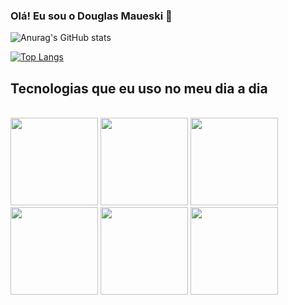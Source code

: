 ### Olá! Eu sou o Douglas Maueski 👋

![Anurag's GitHub stats](https://github-readme-stats.vercel.app/api?username=anuraghazra&count_private=true)


[![Top Langs](https://github-readme-stats.vercel.app/api/top-langs/?username=anuraghazra&layout=compact)](https://github.com/anuraghazra/github-readme-stats)

## Tecnologias que eu uso no meu dia a dia
<div style="display: inline_block"><br/>
  <img height="140cm" src="https://cdn.jsdelivr.net/gh/devicons/devicon/icons/html5/html5-original-wordmark.svg" />
  <img height="140cm" src="https://cdn.jsdelivr.net/gh/devicons/devicon/icons/css3/css3-original-wordmark.svg" />
  <img height="140cm" src="https://cdn.jsdelivr.net/gh/devicons/devicon/icons/javascript/javascript-original.svg" />
  <img height="140cm" src="https://cdn.jsdelivr.net/gh/devicons/devicon/icons/typescript/typescript-original.svg" />
  <img height="140cm" src="https://cdn.jsdelivr.net/gh/devicons/devicon/icons/nodejs/nodejs-original-wordmark.svg" />
  <img height="140cm" src="https://cdn.jsdelivr.net/gh/devicons/devicon/icons/react/react-original.svg" />                  
</div> 


